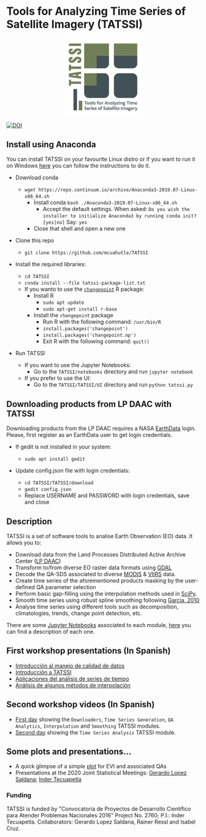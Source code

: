 # Tools for Analyzing Time Series of Satellite Imagery (TATSSI)

<p align="center">
  <img src="https://raw.githubusercontent.com/GerardoLopez/TATSSI/master/TATSSI/UI/static/TATSSI.svg" alt="TATSSI logo" width="40%">
</p>

[![DOI](https://zenodo.org/badge/DOI/10.5281/zenodo.4081163.svg)](https://doi.org/10.5281/zenodo.4081163)

## Install using Anaconda

You can install TATSSI on your favourite Linux distro or if you want to run it on Windows [here](https://github.com/GerardoLopez/TATSSI/wiki/Run-TATSSI-on-Windows-10-using-the-Windows-Subsystem-for-Linux-(WSL)) you can follow the instructions to do it.

* Download conda
  * ```wget https://repo.continuum.io/archive/Anaconda3-2019.07-Linux-x86_64.sh```
    * Install conda ```bash ./Anaconda3-2019.07-Linux-x86_64.sh```
      * Accept the default settings. When asked:
        ```Do you wish the installer to initialize Anaconda3 by running conda init? [yes|no]```
        Say: ```yes```
    * Close that shell and open a new one
* Clone this repo
  * ```git clone https://github.com/mcuahutle/TATSSI```
* Install the required libraries:
  * ```cd TATSSI```
  * ```conda install --file tatssi-package-list.txt```
  * If you wanto to use the [```changepoint```](http://dx.doi.org/10.18637/jss.v058.i03) R package:
    * Install R
      * ```sudo apt update```
      * ```sudo apt-get install r-base```
    * Install the ```changepoint``` package
      * Run R with the following command: ```/usr/bin/R```
      * ```install.packages('changepoint')```
      * ```install.packages('changepoint.np')```
      * Exit R with the following command: ```quit()```

* Run TATSSI
  * If you want to use the Jupyter Notebooks:
    * Go to the ```TATSSI/notebooks``` directory and run ```jupyter notebook```
  * If you prefer to use the UI:
    * Go to the ```TATSSI/TATSSI/UI``` directory and run ```python tatssi.py```

## Downloading products from LP DAAC with TATSSI

Downloading products from the LP DAAC requires a NASA [EarthData](https://urs.earthdata.nasa.gov/) login. Please, first register as an EarthData user to get login credentials.

* If gedit is not installed in your system:
  * ```sudo apt install gedit```

* Update config.json file with login credentials:
  * ```cd TATSSI/TATSSI/download```
  * ```gedit config.json```
  * Replace USERNAME and PASSWORD with login credentials, save and close 

## Description

TATSSI is a set of software tools to analise Earth Observation (EO) data. It allows you to:

* Download data from the Land Processes Distributed Active Archive Center ([LP DAAC](https://lpdaac.usgs.gov/))
* Transform to/from diverse EO raster data formats using [GDAL](https://gdal.org/)
* Decode the QA-SDS associated to diverse [MODIS](https://lpdaac.usgs.gov/product_search/?collections=Combined+MODIS&collections=Terra+MODIS&collections=Aqua+MODIS&view=list) & [VIIRS](https://lpdaac.usgs.gov/product_search/?query=VIIRS&collections=S-NPP+VIIRS) data.
* Create time series of the aforementioned products masking by the user-defined QA parameter selection
* Perform basic gap-filling using the interpolation methods used in [SciPy](https://docs.scipy.org/doc/scipy/reference/interpolate.html).
* Smooth time series using robust spline smoothing following [Garcia. 2010](https://doi.org/10.1016/j.csda.2009.09.020)
* Analyse time series using different tools such as decomposition, climatologies, trends, change point detection, etc.

There are some [Jupyter Notebooks](https://jupyter.org/) associated to each module, [here](https://github.com/GerardoLopez/TATSSI/wiki/Use-TATSSI-Jupyter-Notebooks) you can find a description of each one.

## First workshop presentations (In Spanish)
* [Introducción al manejo de calidad de datos](presentaciones/IntroduccionManejoCalidadDeDatos.pptx)
* [Introducción a TATSSI](presentaciones/IntroduccionTATSSI.pptx)
* [Aplicaciones del análisis de series de tiempo](presentaciones/AplicasionesSeriesTiempo.pdf)
* [Análisis de algunos métodos de interpolación](presentaciones/AnalisisMetodosInterpolacion.pdf)

## Second workshop videos (In Spanish)
* [First day](https://www.youtube.com/watch?v=zNnw0WbnIoo&ab_channel=BiodiversidadMexicana) showing the ```Downloaders```, ```Time Series Generation```, ```QA Analytics```, ```Interpolation``` and ```Smoothing``` TATSSI modules.
* [Second day](https://www.youtube.com/watch?v=2S6J-8b7z4k&t=4739s&ab_channel=BiodiversidadMexicana) showing the ```Time Series Analysis``` TATSSI module.

## Some plots and presentations...
* A quick glimpse of a simple [plot](https://gerardolopez.github.io/TATSSI/TATSSI/scratch/plotty/VI_QA.html) for EVI and associated QAs 
* Presentations at the 2020 Joint Statistical Meetings: [Gerardo Lopez Saldana](https://docs.google.com/presentation/d/1H50s65jyT2G8JmNj8m0BRneFYpD1Ze7UO7lhbnmYaNg/edit?usp=sharing); [Inder Tecuapetla](https://irt466.wixsite.com/inder)

### Funding
TATSSI is funded by "Convocatoria de Proyectos de Desarrollo Científico para Atender Problemas Nacionales 2016" Project No. 2760; P.I.: Inder Tecuapetla. Collaborators: Gerardo Lopez Saldana, Rainer Ressl and Isabel Cruz.
